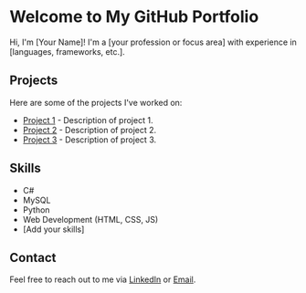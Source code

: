# Welcome to My GitHub Portfolio

Hi, I'm [Your Name]! I'm a [your profession or focus area] with experience in [languages, frameworks, etc.].

## Projects
Here are some of the projects I've worked on:

- [Project 1](https://github.com/username/project1) - Description of project 1.
- [Project 2](https://github.com/username/project2) - Description of project 2.
- [Project 3](https://github.com/username/project3) - Description of project 3.

## Skills
- C#
- MySQL
- Python
- Web Development (HTML, CSS, JS)
- [Add your skills]

## Contact
Feel free to reach out to me via [LinkedIn](your-linkedin-url) or [Email](your-email@example.com).
